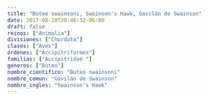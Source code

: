 ```yaml
---
title: "Buteo swainsoni, Swainson's Hawk, Gavilán de Swainson"
date: 2017-08-18T20:46:32-06:00
draft: false
reinos: ["Animalia"]
divisiones: ["Chordata"]
clases: ["Aves"]
ordenes: ["Accipitriformes"]
familias: ["Accipitridae "]
generos: ["Buteo"]
nombre_cientifico: "Buteo swainsoni"
nombre_comun: "Gavilán de Swainson"
nombre_ingles: "Swainson's Hawk"
---
```


